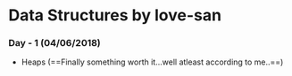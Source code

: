 # Data Structures by love-san

### Day - 1 (04/06/2018)
* Heaps (==Finally something worth it...well atleast according to me..==)
